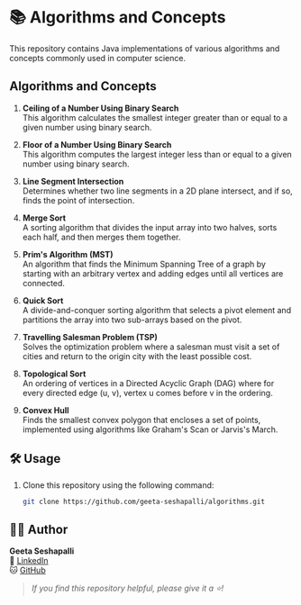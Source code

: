 # 📚 Algorithms and Concepts

This repository contains Java implementations of various algorithms and concepts commonly used in computer science.

## Algorithms and Concepts

1. **Ceiling of a Number Using Binary Search**  
   This algorithm calculates the smallest integer greater than or equal to a given number using binary search.

2. **Floor of a Number Using Binary Search**  
   This algorithm computes the largest integer less than or equal to a given number using binary search.

3. **Line Segment Intersection**  
   Determines whether two line segments in a 2D plane intersect, and if so, finds the point of intersection.

4. **Merge Sort**  
   A sorting algorithm that divides the input array into two halves, sorts each half, and then merges them together.

5. **Prim's Algorithm (MST)**  
   An algorithm that finds the Minimum Spanning Tree of a graph by starting with an arbitrary vertex and adding edges until all vertices are connected.

6. **Quick Sort**  
   A divide-and-conquer sorting algorithm that selects a pivot element and partitions the array into two sub-arrays based on the pivot.

7. **Travelling Salesman Problem (TSP)**  
   Solves the optimization problem where a salesman must visit a set of cities and return to the origin city with the least possible cost.

8. **Topological Sort**  
   An ordering of vertices in a Directed Acyclic Graph (DAG) where for every directed edge (u, v), vertex u comes before v in the ordering.

9. **Convex Hull**  
   Finds the smallest convex polygon that encloses a set of points, implemented using algorithms like Graham's Scan or Jarvis's March.

## 🛠️ Usage

1. Clone this repository using the following command:
   ```bash
   git clone https://github.com/geeta-seshapalli/algorithms.git

## 🙋‍♀️ Author

**Geeta Seshapalli**  
🔗 [LinkedIn](https://www.linkedin.com/in/geetaseshapalli)  
🐱 [GitHub](https://github.com/geeta-seshapalli)

> _If you find this repository helpful, please give it a ⭐️!_

